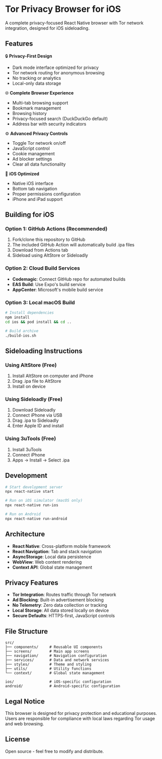 # Tor Privacy Browser for iOS

A complete privacy-focused React Native browser with Tor network integration, designed for iOS sideloading.

## Features

🔒 **Privacy-First Design**
- Dark mode interface optimized for privacy
- Tor network routing for anonymous browsing
- No tracking or analytics
- Local-only data storage

🌐 **Complete Browser Experience**
- Multi-tab browsing support
- Bookmark management
- Browsing history
- Privacy-focused search (DuckDuckGo default)
- Address bar with security indicators

⚙️ **Advanced Privacy Controls**
- Toggle Tor network on/off
- JavaScript control
- Cookie management
- Ad blocker settings
- Clear all data functionality

📱 **iOS Optimized**
- Native iOS interface
- Bottom tab navigation
- Proper permissions configuration
- iPhone and iPad support

## Building for iOS

### Option 1: GitHub Actions (Recommended)
1. Fork/clone this repository to GitHub
2. The included GitHub Action will automatically build .ipa files
3. Download from Actions tab
4. Sideload using AltStore or Sideloadly

### Option 2: Cloud Build Services
- **Codemagic**: Connect GitHub repo for automated builds
- **EAS Build**: Use Expo's build service
- **AppCenter**: Microsoft's mobile build service

### Option 3: Local macOS Build
```bash
# Install dependencies
npm install
cd ios && pod install && cd ..

# Build archive
./build-ios.sh
```

## Sideloading Instructions

### Using AltStore (Free)
1. Install AltStore on computer and iPhone
2. Drag .ipa file to AltStore
3. Install on device

### Using Sideloadly (Free)
1. Download Sideloadly
2. Connect iPhone via USB
3. Drag .ipa to Sideloadly
4. Enter Apple ID and install

### Using 3uTools (Free)
1. Install 3uTools
2. Connect iPhone
3. Apps → Install → Select .ipa

## Development

```bash
# Start development server
npx react-native start

# Run on iOS simulator (macOS only)
npx react-native run-ios

# Run on Android
npx react-native run-android
```

## Architecture

- **React Native**: Cross-platform mobile framework
- **React Navigation**: Tab and stack navigation
- **AsyncStorage**: Local data persistence
- **WebView**: Web content rendering
- **Context API**: Global state management

## Privacy Features

- **Tor Integration**: Routes traffic through Tor network
- **Ad Blocking**: Built-in advertisement blocking
- **No Telemetry**: Zero data collection or tracking
- **Local Storage**: All data stored locally on device
- **Secure Defaults**: HTTPS-first, JavaScript controls

## File Structure

```
src/
├── components/     # Reusable UI components
├── screens/        # Main app screens
├── navigation/     # Navigation configuration
├── services/       # Data and network services
├── styles/         # Theme and styling
├── utils/          # Utility functions
└── context/        # Global state management

ios/                # iOS-specific configuration
android/            # Android-specific configuration
```

## Legal Notice

This browser is designed for privacy protection and educational purposes. Users are responsible for compliance with local laws regarding Tor usage and web browsing.

## License

Open source - feel free to modify and distribute.